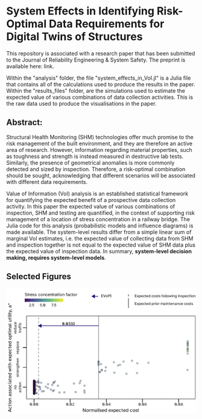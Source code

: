 # System Effects in Identifying Risk-Optimal Data Requirements for Digital Twins of Structures

This repository is associated with a research paper that has been submitted to the Journal of Reliability Engineering & System Safety.
The preprint is available here: link.

Within the "analysis" folder, the file "system_effects_in_VoI.jl" is a Julia file that contains all of the calculations used to produce the results in the paper.
Within the "results_files" folder, are the simulations used to estimate the expected value of various combinations of data collection activities. This is the raw data used to produce the visualisations in the paper.
 
## Abstract:

Structural Health Monitoring (SHM) technologies offer much promise to the risk management of the built environment, and they are therefore an active area of research. However, information regarding material properties, such as toughness and strength is instead measured in destructive lab tests. Similarly, the presence of geometrical anomalies is more commonly detected and sized by inspection. Therefore, a risk-optimal combination should be sought, acknowledging that different scenarios will be associated with different data requirements.

Value of Information (VoI) analysis is an established statistical framework for quantifying the expected benefit of a prospective data collection activity. In this paper the expected value of various combinations of inspection, SHM and testing are quantified, in the context of supporting risk management of a location of stress concentration in a railway bridge. The Julia code for this analysis (probabilistic models and influence diagrams) is made available. The system-level results differ from a simple linear sum of marginal VoI estimates, i.e. the expected value of collecting data from SHM and inspection together is not equal to the expected value of SHM data plus the expected value of inspection data. In summary, **system-level decision making, requires system-level models**.

## Selected Figures

![Figure 10: Experted value of perfect inspection data](figures/figure10.png)

